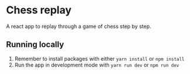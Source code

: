 # Chess replay

A react app to replay through a game of chess step by step.

## Running locally

1. Remember to install packages with either `yarn install` or `npm install`
2. Run the app in development mode with `yarn run dev` or `npm run dev`
